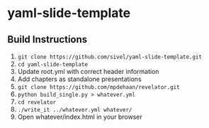 # yaml-slide-template

## Build Instructions

1. `git clone https://github.com/sivel/yaml-slide-template.git`
1. `cd yaml-slide-template`
1. Update root.yml with correct header information
1. Add chapters as standalone presentations
1. `git clone https://github.com/mpdehaan/revelator.git`
1. `python build_single.py > whatever.yml`
1. `cd revelator`
1. `./write_it ../whatever.yml whatever/`
1. Open whatever/index.html in your browser
